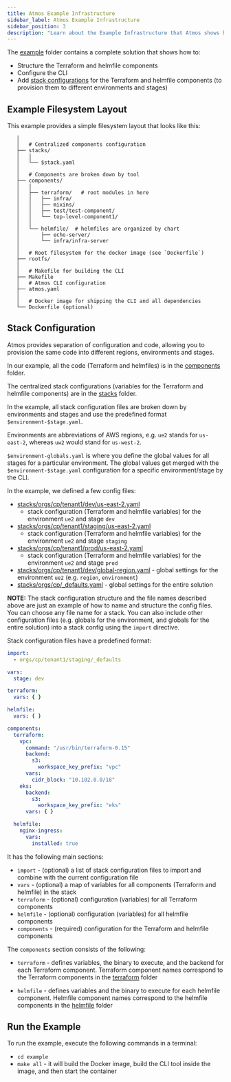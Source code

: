 ```yaml
---
title: Atmos Example Infrastructure
sidebar_label: Atmos Example Infrastructure
sidebar_position: 3
description: "Learn about the Example Infrastructure that Atmos shows how to configure and provision"
---
```


The [example](https://github.com/cloudposse/atmos/tree/master/examples/complete) folder contains a complete solution that shows how to:

- Structure the Terraform and helmfile components
- Configure the CLI
- Add [stack configurations](https://github.com/cloudposse/atmos/tree/master/examples/complete/stacks) for the Terraform and helmfile components (to
  provision them to different environments and stages)

## Example Filesystem Layout

This example provides a simple filesystem layout that looks like this:

```console
   │  
   │   # Centralized components configuration
   ├── stacks/
   │   │
   │   └── $stack.yaml
   │  
   │   # Components are broken down by tool
   ├── components/
   │   │
   │   ├── terraform/   # root modules in here
   │   │   ├── infra/
   │   │   ├── mixins/
   │   │   ├── test/test-component/
   │   │   └── top-level-component1/
   │   │
   │   └── helmfile/  # helmfiles are organized by chart
   │       ├── echo-server/
   │       └── infra/infra-server
   │  
   │   # Root filesystem for the docker image (see `Dockerfile`)
   ├── rootfs/
   │
   │   # Makefile for building the CLI
   ├── Makefile
   │   # Atmos CLI configuration
   ├── atmos.yaml
   │  
   │   # Docker image for shipping the CLI and all dependencies
   └── Dockerfile (optional)
```

## Stack Configuration

Atmos provides separation of configuration and code, allowing you to provision the same code into different regions, environments and stages.

In our example, all the code (Terraform and helmfiles) is in
the [components](https://github.com/cloudposse/atmos/tree/master/examples/complete/components) folder.

The centralized stack configurations (variables for the Terraform and helmfile components) are in
the [stacks](https://github.com/cloudposse/atmos/tree/master/examples/complete/stacks) folder.

In the example, all stack configuration files are broken down by environments and stages and use the predefined format `$environment-$stage.yaml`.

Environments are abbreviations of AWS regions, e.g. `ue2` stands for `us-east-2`, whereas `uw2` would stand for `us-west-2`.

`$environment-globals.yaml` is where you define the global values for all stages for a particular environment.
The global values get merged with the `$environment-$stage.yaml` configuration for a specific environment/stage by the CLI.

In the example, we defined a few config files:

- [stacks/orgs/cp/tenant1/dev/us-east-2.yaml](https://github.com/cloudposse/atmos/tree/master/examples/complete/stacks/orgs/cp/tenant1/dev/us-east-2.yaml)
  - stack configuration (Terraform and helmfile variables) for the environment `ue2` and stage `dev`
- [stacks/orgs/cp/tenant1/staging/us-east-2.yaml](https://github.com/cloudposse/atmos/tree/master/examples/complete/stacks/orgs/cp/tenant1/staging/us-east-2.yaml)
  - stack configuration (Terraform and helmfile variables) for the environment `ue2` and stage `staging`
- [stacks/orgs/cp/tenant1/prod/us-east-2.yaml](https://github.com/cloudposse/atmos/tree/master/examples/complete/stacks/orgs/cp/tenant1/prod/us-east-2.yaml)
  - stack configuration (Terraform and helmfile variables) for the environment `ue2` and stage `prod`
- [stacks/orgs/cp/tenant1/dev/global-region.yaml](https://github.com/cloudposse/atmos/tree/master/examples/complete/stacks/ue2-globals.yaml) - global
  settings for the environment `ue2` (e.g. `region`, `environment`)
- [stacks/orgs/cp/_defaults.yaml](https://github.com/cloudposse/atmos/blob/master/examples/complete/stacks/orgs/cp/_defaults.yaml) - global settings
  for the entire solution

__NOTE:__ The stack configuration structure and the file names described above are just an example of how to name and structure the config files.
You can choose any file name for a stack. You can also include other configuration files (e.g. globals for the environment, and globals for the entire
solution) into a stack config using the `import` directive.

Stack configuration files have a predefined format:

```yaml
import:
  - orgs/cp/tenant1/staging/_defaults

vars:
  stage: dev

terraform:
  vars: { }

helmfile:
  vars: { }

components:
  terraform:
    vpc:
      command: "/usr/bin/terraform-0.15"
      backend:
        s3:
          workspace_key_prefix: "vpc"
      vars:
        cidr_block: "10.102.0.0/18"
    eks:
      backend:
        s3:
          workspace_key_prefix: "eks"
      vars: { }

  helmfile:
    nginx-ingress:
      vars:
        installed: true
```

It has the following main sections:

- `import` - (optional) a list of stack configuration files to import and combine with the current configuration file
- `vars` - (optional) a map of variables for all components (Terraform and helmfile) in the stack
- `terraform` - (optional) configuration (variables) for all Terraform components
- `helmfile` - (optional) configuration (variables) for all helmfile components
- `components` - (required) configuration for the Terraform and helmfile components

The `components` section consists of the following:

- `terraform` - defines variables, the binary to execute, and the backend for each Terraform component.
  Terraform component names correspond to the Terraform components in
  the [terraform](https://github.com/cloudposse/atmos/tree/master/examples/complete/components/terraform) folder

- `helmfile` - defines variables and the binary to execute for each helmfile component.
  Helmfile component names correspond to the helmfile components in
  the [helmfile](https://github.com/cloudposse/atmos/tree/master/examples/complete/components/helmfile) folder

## Run the Example

To run the example, execute the following commands in a terminal:

- `cd example`
- `make all` - it will build the Docker image, build the CLI tool inside the image, and then start the container
